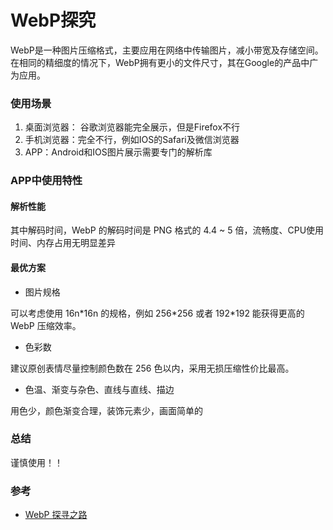 # WebP探究

WebP是一种图片压缩格式，主要应用在网络中传输图片，减小带宽及存储空间。在相同的精细度的情况下，WebP拥有更小的文件尺寸，其在Google的产品中广为应用。

### 使用场景
1. 桌面浏览器： 谷歌浏览器能完全展示，但是Firefox不行
2. 手机浏览器：完全不行，例如IOS的Safari及微信浏览器
3. APP：Android和IOS图片展示需要专门的解析库

### APP中使用特性

#### 解析性能

其中解码时间，WebP 的解码时间是 PNG 格式的 4.4 ~ 5 倍，流畅度、CPU使用时间、内存占用无明显差异


#### 最优方案

- 图片规格

 
可以考虑使用  16n\*16n 的规格，例如 256\*256 或者 192\*192 能获得更高的 WebP 压缩效率。

- 色彩数

建议原创表情尽量控制颜色数在 256 色以内，采用无损压缩性价比最高。

- 色温、渐变与杂色、直线与直线、描边

用色少，颜色渐变合理，装饰元素少，画面简单的



### 总结

谨慎使用！！





### 参考
- [WebP 探寻之路](http://isux.tencent.com/introduction-of-webp.html)